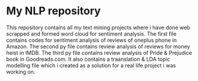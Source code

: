 # My NLP repository
This repository contains all my text mining projects  where i have done web scrapped and formed word cloud for sentiment analysis.
The first file contains codes for sentiment analysis of reviews of oneplus phone in Amazon.
The second py file contains review analysis of reviews for money heist in IMDB.
The third py file contains review analysis of Pride & Prejudice book in Goodreads.com.
It also contains a traanslation &  LDA topic modelling file which i created as a solution for a real life  project i was working on.
